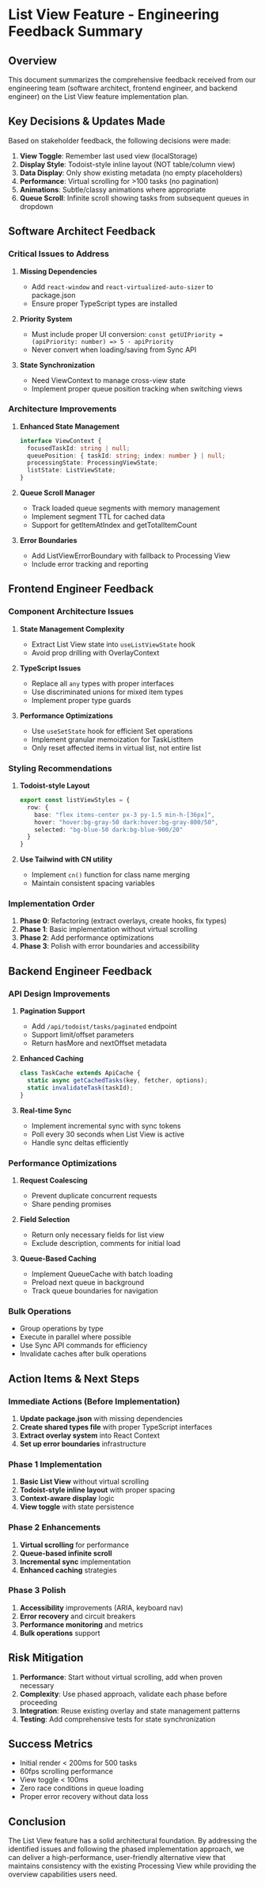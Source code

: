 # List View Feature - Engineering Feedback Summary

## Overview

This document summarizes the comprehensive feedback received from our engineering team (software architect, frontend engineer, and backend engineer) on the List View feature implementation plan.

## Key Decisions & Updates Made

Based on stakeholder feedback, the following decisions were made:

1. **View Toggle**: Remember last used view (localStorage)
2. **Display Style**: Todoist-style inline layout (NOT table/column view)
3. **Data Display**: Only show existing metadata (no empty placeholders)
4. **Performance**: Virtual scrolling for >100 tasks (no pagination)
5. **Animations**: Subtle/classy animations where appropriate
6. **Queue Scroll**: Infinite scroll showing tasks from subsequent queues in dropdown

## Software Architect Feedback

### Critical Issues to Address

1. **Missing Dependencies**
   - Add `react-window` and `react-virtualized-auto-sizer` to package.json
   - Ensure proper TypeScript types are installed

2. **Priority System**
   - Must include proper UI conversion: `const getUIPriority = (apiPriority: number) => 5 - apiPriority`
   - Never convert when loading/saving from Sync API

3. **State Synchronization**
   - Need ViewContext to manage cross-view state
   - Implement proper queue position tracking when switching views

### Architecture Improvements

1. **Enhanced State Management**
   ```typescript
   interface ViewContext {
     focusedTaskId: string | null;
     queuePosition: { taskId: string; index: number } | null;
     processingState: ProcessingViewState;
     listState: ListViewState;
   }
   ```

2. **Queue Scroll Manager**
   - Track loaded queue segments with memory management
   - Implement segment TTL for cached data
   - Support for getItemAtIndex and getTotalItemCount

3. **Error Boundaries**
   - Add ListViewErrorBoundary with fallback to Processing View
   - Include error tracking and reporting

## Frontend Engineer Feedback

### Component Architecture Issues

1. **State Management Complexity**
   - Extract List View state into `useListViewState` hook
   - Avoid prop drilling with OverlayContext

2. **TypeScript Issues**
   - Replace all `any` types with proper interfaces
   - Use discriminated unions for mixed item types
   - Implement proper type guards

3. **Performance Optimizations**
   - Use `useSetState` hook for efficient Set operations
   - Implement granular memoization for TaskListItem
   - Only reset affected items in virtual list, not entire list

### Styling Recommendations

1. **Todoist-style Layout**
   ```typescript
   export const listViewStyles = {
     row: {
       base: "flex items-center px-3 py-1.5 min-h-[36px]",
       hover: "hover:bg-gray-50 dark:hover:bg-gray-800/50",
       selected: "bg-blue-50 dark:bg-blue-900/20"
     }
   }
   ```

2. **Use Tailwind with CN utility**
   - Implement `cn()` function for class name merging
   - Maintain consistent spacing variables

### Implementation Order

1. **Phase 0**: Refactoring (extract overlays, create hooks, fix types)
2. **Phase 1**: Basic implementation without virtual scrolling
3. **Phase 2**: Add performance optimizations
4. **Phase 3**: Polish with error boundaries and accessibility

## Backend Engineer Feedback

### API Design Improvements

1. **Pagination Support**
   - Add `/api/todoist/tasks/paginated` endpoint
   - Support limit/offset parameters
   - Return hasMore and nextOffset metadata

2. **Enhanced Caching**
   ```typescript
   class TaskCache extends ApiCache {
     static async getCachedTasks(key, fetcher, options);
     static invalidateTask(taskId);
   }
   ```

3. **Real-time Sync**
   - Implement incremental sync with sync tokens
   - Poll every 30 seconds when List View is active
   - Handle sync deltas efficiently

### Performance Optimizations

1. **Request Coalescing**
   - Prevent duplicate concurrent requests
   - Share pending promises

2. **Field Selection**
   - Return only necessary fields for list view
   - Exclude description, comments for initial load

3. **Queue-Based Caching**
   - Implement QueueCache with batch loading
   - Preload next queue in background
   - Track queue boundaries for navigation

### Bulk Operations

- Group operations by type
- Execute in parallel where possible
- Use Sync API commands for efficiency
- Invalidate caches after bulk operations

## Action Items & Next Steps

### Immediate Actions (Before Implementation)

1. **Update package.json** with missing dependencies
2. **Create shared types file** with proper TypeScript interfaces
3. **Extract overlay system** into React Context
4. **Set up error boundaries** infrastructure

### Phase 1 Implementation

1. **Basic List View** without virtual scrolling
2. **Todoist-style inline layout** with proper spacing
3. **Context-aware display** logic
4. **View toggle** with state persistence

### Phase 2 Enhancements

1. **Virtual scrolling** for performance
2. **Queue-based infinite scroll**
3. **Incremental sync** implementation
4. **Enhanced caching** strategies

### Phase 3 Polish

1. **Accessibility** improvements (ARIA, keyboard nav)
2. **Error recovery** and circuit breakers
3. **Performance monitoring** and metrics
4. **Bulk operations** support

## Risk Mitigation

1. **Performance**: Start without virtual scrolling, add when proven necessary
2. **Complexity**: Use phased approach, validate each phase before proceeding
3. **Integration**: Reuse existing overlay and state management patterns
4. **Testing**: Add comprehensive tests for state synchronization

## Success Metrics

- Initial render < 200ms for 500 tasks
- 60fps scrolling performance
- View toggle < 100ms
- Zero race conditions in queue loading
- Proper error recovery without data loss

## Conclusion

The List View feature has a solid architectural foundation. By addressing the identified issues and following the phased implementation approach, we can deliver a high-performance, user-friendly alternative view that maintains consistency with the existing Processing View while providing the overview capabilities users need.